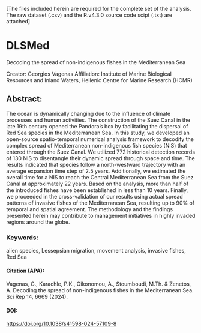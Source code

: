 [The files included herein are required for the complete set of the analysis. The raw dataset (.csv) and the R.v4.3.0 source code scipt (.txt) are attached]

# DLSMed
Decoding the spread of non-indigenous fishes in the Mediterranean Sea

Creator: Georgios Vagenas
Affiliation: Institute of Marine Biological Resources and Inland Waters, Hellenic Centre for Marine Research (HCMR)

## Abstract:
The ocean is dynamically changing due to the influence of climate processes and human activities. The construction of the Suez Canal in the late 19th century opened the Pandora’s box by facilitating the dispersal of Red Sea species in the Mediterranean Sea. In this study, we developed an open-source spatio-temporal numerical analysis framework to decodify the complex spread of Mediterranean non-indigenous fish species (NIS) that entered through the Suez Canal. We utilized 772 historical detection records of 130 NIS to disentangle their dynamic spread through space and time. The results indicated that species follow a north-westward trajectory with an average expansion time step of 2.5 years. Additionally, we estimated the overall time for a NIS to reach the Central Mediterranean Sea from the Suez Canal at approximately 22 years. Based on the analysis, more than half of the introduced fishes have been established in less than 10 years. Finally, we proceeded in the cross-validation of our results using actual spread patterns of invasive fishes of the Mediterranean Sea, resulting up to 90% of temporal and spatial agreement. The methodology and the findings presented herein may contribute to management initiatives in highly invaded regions around the globe.

### Keywords: 
alien species, Lessepsian migration, movement analysis, invasive fishes, Red Sea

#### Citation (APA):
 Vagenas, G., Karachle, P.K., Oikonomou, A., Stoumboudi, M.Th. & Zenetos, A. Decoding the spread of non-indigenous fishes in the Mediterranean Sea. Sci Rep 14, 6669 (2024).
 
#### DOI: 
https://doi.org/10.1038/s41598-024-57109-8
